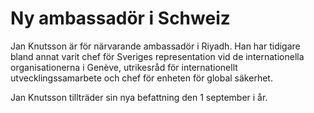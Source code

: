 # Ny ambassadör i Schweiz

Jan Knutsson är för närvarande ambassadör i Riyadh. Han har tidigare bland annat varit chef för Sveriges representation vid de internationella organisationerna i Genève, utrikesråd för internationellt utvecklingssamarbete och chef för enheten för global säkerhet.

Jan Knutsson tillträder sin nya befattning den 1 september i år.
